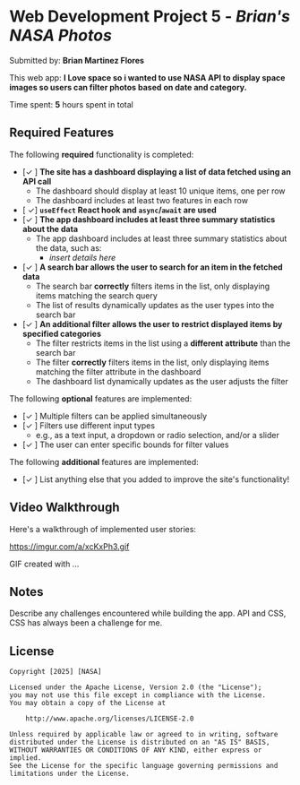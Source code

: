 # Web Development Project 5 - *Brian's NASA Photos*

Submitted by: **Brian Martinez Flores**

This web app: **I Love space so i wanted to use NASA API to display space images so users can filter photos based on date and category.**

Time spent: **5** hours spent in total

## Required Features

The following **required** functionality is completed:

- [✓ ] **The site has a dashboard displaying a list of data fetched using an API call**
  - The dashboard should display at least 10 unique items, one per row
  - The dashboard includes at least two features in each row
- [ ✓] **`useEffect` React hook and `async`/`await` are used**
- [✓ ] **The app dashboard includes at least three summary statistics about the data** 
  - The app dashboard includes at least three summary statistics about the data, such as:
    - *insert details here*
- [✓ ] **A search bar allows the user to search for an item in the fetched data**
  - The search bar **correctly** filters items in the list, only displaying items matching the search query
  - The list of results dynamically updates as the user types into the search bar
- [✓ ] **An additional filter allows the user to restrict displayed items by specified categories**
  - The filter restricts items in the list using a **different attribute** than the search bar 
  - The filter **correctly** filters items in the list, only displaying items matching the filter attribute in the dashboard
  - The dashboard list dynamically updates as the user adjusts the filter

The following **optional** features are implemented:

- [✓ ] Multiple filters can be applied simultaneously
- [✓ ] Filters use different input types
  - e.g., as a text input, a dropdown or radio selection, and/or a slider
- [✓ ] The user can enter specific bounds for filter values

The following **additional** features are implemented:

* [✓ ] List anything else that you added to improve the site's functionality!

## Video Walkthrough

Here's a walkthrough of implemented user stories:

https://imgur.com/a/xcKxPh3.gif

<!-- Replace this with whatever GIF tool you used! -->
GIF created with ...  
<!-- Recommended tools:
[Kap](https://getkap.co/) for macOS
[ScreenToGif](https://www.screentogif.com/) for Windows
[peek](https://github.com/phw/peek) for Linux. -->

## Notes

Describe any challenges encountered while building the app.
API and CSS, CSS has always been a challenge for me.

## License

    Copyright [2025] [NASA]

    Licensed under the Apache License, Version 2.0 (the "License");
    you may not use this file except in compliance with the License.
    You may obtain a copy of the License at

        http://www.apache.org/licenses/LICENSE-2.0

    Unless required by applicable law or agreed to in writing, software
    distributed under the License is distributed on an "AS IS" BASIS,
    WITHOUT WARRANTIES OR CONDITIONS OF ANY KIND, either express or implied.
    See the License for the specific language governing permissions and
    limitations under the License.